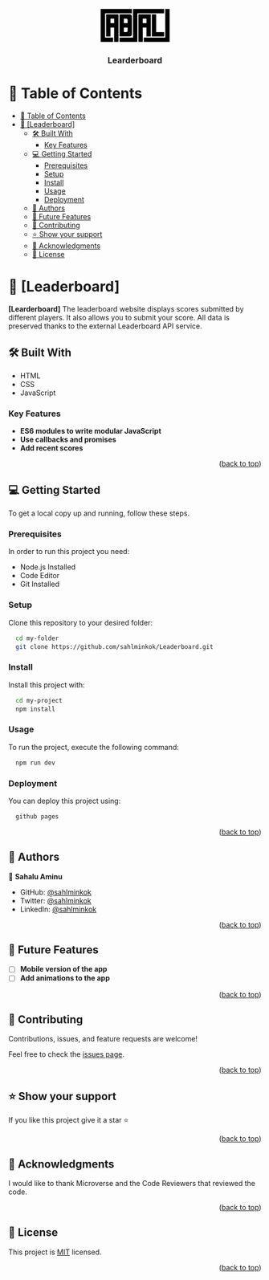 <a name="readme-top"></a>

<div align="center">
  <!-- You are encouraged to replace this logo with your own! Otherwise you can also remove it. -->
  <img src="dist\cabsal.png" alt="logo" width="140"  height="auto" />
  <br/>

  <h3><b>Learderboard</b></h3>

</div>

<!-- TABLE OF CONTENTS -->

# 📗 Table of Contents

- [📗 Table of Contents](#-table-of-contents)
- [📖 \[Leaderboard\] ](#-leaderboard-)
  - [🛠 Built With ](#-built-with-)
    - [Key Features ](#key-features-)
  - [💻 Getting Started ](#-getting-started-)
    - [Prerequisites](#prerequisites)
    - [Setup](#setup)
    - [Install](#install)
    - [Usage](#usage)
    - [Deployment](#deployment)
  - [👥 Authors ](#-authors-)
  - [🔭 Future Features ](#-future-features-)
  - [🤝 Contributing ](#-contributing-)
  - [⭐️ Show your support ](#️-show-your-support-)
  - [🙏 Acknowledgments ](#-acknowledgments-)
  - [📝 License ](#-license-)

<!-- PROJECT DESCRIPTION -->

# 📖 [Leaderboard] <a name="about-project"></a>

**[Learderboard]** The leaderboard website displays scores submitted by different players. It also allows you to submit your score. All data is preserved thanks to the external Leaderboard API service.

## 🛠 Built With <a name="built-with"></a>

- HTML
- CSS
- JavaScript

### Key Features <a name="key-features"></a>

- **ES6 modules to write modular JavaScript**
- **Use callbacks and promises**
- **Add recent scores**

<p align="right">(<a href="#readme-top">back to top</a>)</p>

<!-- GETTING STARTED -->

## 💻 Getting Started <a name="getting-started"></a>

To get a local copy up and running, follow these steps.

### Prerequisites

In order to run this project you need:

- Node.js Installed
- Code Editor
- Git Installed

### Setup

Clone this repository to your desired folder:

```sh
  cd my-folder
  git clone https://github.com/sahlminkok/Leaderboard.git
```

### Install

Install this project with:

```sh
  cd my-project
  npm install
```

### Usage

To run the project, execute the following command:

```sh
  npm run dev
```


### Deployment

You can deploy this project using:

```sh
  github pages
```

<p align="right">(<a href="#readme-top">back to top</a>)</p>

<!-- AUTHORS -->

## 👥 Authors <a name="authors"></a>

👤 **Sahalu Aminu**

- GitHub: [@sahlminkok](https://github.com/sahlminkok)
- Twitter: [@sahlminkok](https://twitter.com/sahlminkok)
- LinkedIn: [@sahlminkok](https://www.linkedin.com/in/sahlminkok/)

<p align="right">(<a href="#readme-top">back to top</a>)</p>

<!-- FUTURE FEATURES -->

## 🔭 Future Features <a name="future-features"></a>

- [ ] **Mobile version of the app**
- [ ] **Add animations to the app**

<p align="right">(<a href="#readme-top">back to top</a>)</p>

<!-- CONTRIBUTING -->

## 🤝 Contributing <a name="contributing"></a>

Contributions, issues, and feature requests are welcome!

Feel free to check the [issues page](../../issues/).

<p align="right">(<a href="#readme-top">back to top</a>)</p>

<!-- SUPPORT -->

## ⭐️ Show your support <a name="support"></a>

If you like this project give it a star ⭐

<p align="right">(<a href="#readme-top">back to top</a>)</p>

<!-- ACKNOWLEDGEMENTS -->

## 🙏 Acknowledgments <a name="acknowledgements"></a>

I would like to thank Microverse and the Code Reviewers that reviewed the code.

<p align="right">(<a href="#readme-top">back to top</a>)</p>


<!-- LICENSE -->

## 📝 License <a name="license"></a>

This project is [MIT](./LICENSE) licensed.

<p align="right">(<a href="#readme-top">back to top</a>)</p>

